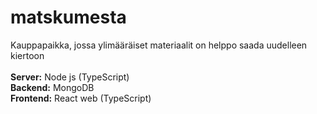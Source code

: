 # matskumesta
Kauppapaikka, jossa ylimääräiset materiaalit on helppo saada uudelleen kiertoon
<br><br>
**Server:** Node js (TypeScript)
<br>
**Backend:** MongoDB
<br>
**Frontend:** React web (TypeScript)
